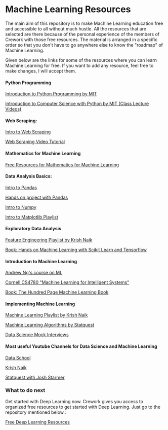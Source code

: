 # Machine Learning Resources

The main aim of this repository is to make Machine Learning education free and accessible to all without much hustle. All the resources that are selected are there because of the personal experience of the members of Crework with those free resources. The material is arranged in a specific order so that you don't have to go anywhere else to know the "roadmap" of Machine Learning.

Given below are the links for some of the resources where you can learn Machine Learning for free. If you want to add any resource, feel free to make changes, I will accept them. 

#### Python Programming

[Introduction to Python Programming by MIT](https://www.youtube.com/playlist?list=PLRJdqdXieSHN0U9AdnmwD-9QcR9hmw04d)

[Introduction to Computer Science with Python by MIT (Class Lecture Videos)](https://www.youtube.com/playlist?list=PLUl4u3cNGP63WbdFxL8giv4yhgdMGaZNA)

#### Web Scraping:

[Intro to Web Scraping](https://towardsdatascience.com/data-science-skills-web-scraping-using-python-d1a85ef607ed)

[Web Scraping Video Tutorial](https://youtu.be/XQgXKtPSzUI)

#### Mathematics for Machine Learning

[Free Resources for Mathematics for Machine Learning](https://github.com/Crework/Mathematics-for-Machine-Learning)

#### Data Analysis Basics:

[Intro to Pandas](https://youtu.be/vmEHCJofslg)

[Hands on project with Pandas](https://youtu.be/eMOA1pPVUc4)

[Intro to Numpy](https://youtu.be/QUT1VHiLmmI)

[Intro to Matplotlib Playlist](https://www.youtube.com/playlist?list=PL-osiE80TeTvipOqomVEeZ1HRrcEvtZB_)

#### Exploratory Data Analysis

[Feature Engineering Playlist by Krish Naik](https://www.youtube.com/playlist?list=PLZoTAELRMXVPwYGE2PXD3x0bfKnR0cJjN)

[Book: Hands on Machine Learning with Scikit Learn and Tensorflow](https://github.com/Crework/ML-Resources/blob/main/ML%20Books/Hands%20on%20Machine%20Learning%20with%20Scikit%20Learn%20Keras%20and%20TensorFlow.pdf)

#### Introduction to Machine Learning

[Andrew Ng's course on ML](https://www.youtube.com/playlist?list=PLLssT5z_DsK-h9vYZkQkYNWcItqhlRJLN)

[Cornell CS4780 "Machine Learning for Intelligent Systems"](https://www.youtube.com/playlist?list=PLl8OlHZGYOQ7bkVbuRthEsaLr7bONzbXS)

[Book: The Hundred Page Machine Learning Book](https://github.com/Crework/ML-Resources/blob/main/ML%20Books/The%20Hundred%20Page%20Machine%20Learning%20Book.pdf)

#### Implementing Machine Learning

[Machine Learning Playlist by Krish Naik](https://www.youtube.com/playlist?list=PLZoTAELRMXVPBTrWtJkn3wWQxZkmTXGwe)

[Machine Learning Algorithms by Statquest](https://www.youtube.com/playlist?list=PLblh5JKOoLUICTaGLRoHQDuF_7q2GfuJF)

[Data Science Mock Interviews](https://www.youtube.com/playlist?list=PLZoTAELRMXVN4ypDZ4Qd0nfWR_I7xl368)

#### Most useful Youtube Channels for Data Science and Machine Learning

[Data School](https://www.youtube.com/user/dataschool)

[Krish Naik](https://www.youtube.com/user/krishnaik06)

[Statquest with Josh Starmer](https://www.youtube.com/user/joshstarmer)


### What to do next

Get started with Deep Learning now. Crework gives you access to organized free resources to get started with Deep Learning. Just go to the repository mentioned below.:

[Free Deep Learning Resources](https://github.com/Crework/Deep-Learning-Resources)
